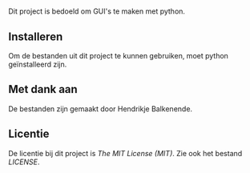 # <projectnaam>

Dit project is bedoeld om GUI's te maken met python.

## Installeren

Om de bestanden uit dit project te kunnen gebruiken, moet python geïnstalleerd zijn.

## Met dank aan

De bestanden zijn gemaakt door Hendrikje Balkenende.

## Licentie

De licentie bij dit project is *The MIT License (MIT)*. Zie ook het bestand *LICENSE*.
